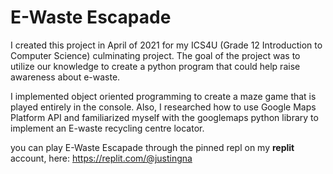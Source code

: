 # E-Waste Escapade

I created this project in April of 2021 for my ICS4U (Grade 12 Introduction to Computer Science) culminating project.
The goal of the project was to utilize our knowledge to create a python program that could help raise awareness about e-waste.

I implemented object oriented programming to create a maze game that is played entirely in the console.
Also, I researched how to use Google Maps Platform API and familiarized myself with the googlemaps python library to implement an E-waste recycling centre locator.

you can play E-Waste Escapade through the pinned repl on my **replit** account, here: https://replit.com/@justingna
